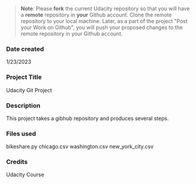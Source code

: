 >**Note**: Please **fork** the current Udacity repository so that you will have a **remote** repository in **your** Github account. Clone the remote repository to your local machine. Later, as a part of the project "Post your Work on Github", you will push your proposed changes to the remote repository in your Github account.

### Date created
1/23/2023

### Project Title
Udacity Git Project

### Description
This project takes a gibhub repository and produces several steps.

### Files used
bikeshare.py
chicago.csv
washington.csv
new_york_city.csv
### Credits
Udacity Course
